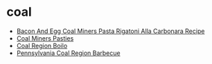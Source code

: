 # coal

 * [Bacon And Egg Coal Miners Pasta Rigatoni Alla Carbonara Recipe](../../index/b/bacon-and-egg-coal-miners-pasta-rigatoni-alla-carbonara-recipe.json)
 * [Coal Miners Pasties](../../index/c/coal-miners-pasties.json)
 * [Coal Region Boilo](../../index/c/coal-region-boilo.json)
 * [Pennsylvania Coal Region Barbecue](../../index/p/pennsylvania-coal-region-barbecue.json)
